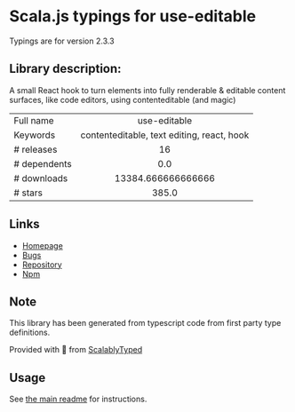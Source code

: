 
# Scala.js typings for use-editable

Typings are for version 2.3.3

## Library description:
A small React hook to turn elements into fully renderable & editable content surfaces, like code editors, using contenteditable (and magic)

|                    |                 |
| ------------------ | :-------------: |
| Full name          | use-editable |
| Keywords           | contenteditable, text editing, react, hook |
| # releases         | 16 |
| # dependents       | 0.0 |
| # downloads        | 13384.666666666666 |
| # stars            | 385.0 |

## Links
- [Homepage](https://github.com/kitten/use-editable#readme)
- [Bugs](https://github.com/kitten/use-editable/issues)
- [Repository](https://github.com/kitten/use-editable)
- [Npm](https://www.npmjs.com/package/use-editable)
    


## Note
This library has been generated from typescript code from first party type definitions.

Provided with :purple_heart: from [ScalablyTyped](https://github.com/oyvindberg/ScalablyTyped)

## Usage
See [the main readme](../../readme.md) for instructions.


